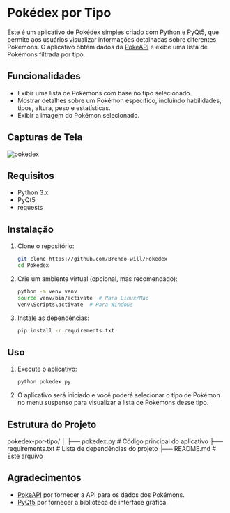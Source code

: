 # Pokédex por Tipo

Este é um aplicativo de Pokédex simples criado com Python e PyQt5, que permite aos usuários visualizar informações detalhadas sobre diferentes Pokémons. O aplicativo obtém dados da [PokeAPI](https://pokeapi.co/) e exibe uma lista de Pokémons filtrada por tipo.

## Funcionalidades

- Exibir uma lista de Pokémons com base no tipo selecionado.
- Mostrar detalhes sobre um Pokémon específico, incluindo habilidades, tipos, altura, peso e estatísticas.
- Exibir a imagem do Pokémon selecionado.

## Capturas de Tela

![pokedex](https://github.com/Brendo-will/Pokedex/assets/116374076/a6ad40f1-28e1-4566-b82d-ac78f26744fb)


## Requisitos

- Python 3.x
- PyQt5
- requests

## Instalação

1. Clone o repositório:
    ```bash
    git clone https://github.com/Brendo-will/Pokedex
    cd Pokedex
    ```

2. Crie um ambiente virtual (opcional, mas recomendado):
    ```bash
    python -m venv venv
    source venv/bin/activate  # Para Linux/Mac
    venv\Scripts\activate  # Para Windows
    ```

3. Instale as dependências:
    ```bash
    pip install -r requirements.txt
    ```

## Uso

1. Execute o aplicativo:
    ```bash
    python pokedex.py
    ```

2. O aplicativo será iniciado e você poderá selecionar o tipo de Pokémon no menu suspenso para visualizar a lista de Pokémons desse tipo.

## Estrutura do Projeto

pokedex-por-tipo/
│
├── pokedex.py # Código principal do aplicativo
├── requirements.txt # Lista de dependências do projeto
├── README.md # Este arquivo



## Agradecimentos

- [PokeAPI](https://pokeapi.co/) por fornecer a API para os dados dos Pokémons.
- [PyQt5](https://pypi.org/project/PyQt5/) por fornecer a biblioteca de interface gráfica.



